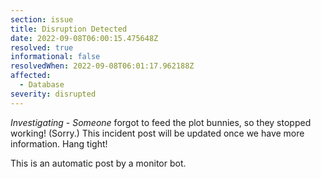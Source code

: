 ```yaml
---
section: issue
title: Disruption Detected
date: 2022-09-08T06:00:15.475648Z
resolved: true
informational: false
resolvedWhen: 2022-09-08T06:01:17.962188Z
affected:
  - Database
severity: disrupted
---
```

*Investigating* - _Someone_ forgot to feed the plot bunnies, so they stopped working! (Sorry.) This incident post will be updated once we have more information. Hang tight!

This is an automatic post by a monitor bot.
        